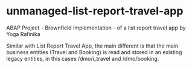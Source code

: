 # unmanaged-list-report-travel-app
ABAP Project - Brownfield Implementation - of a list report travel app by Yoga Rafinika

Similar with List Report Travel App, the main different is that the main business entities (Travel and Booking) is read and stored in an existing legacy entities, in this cases /dmo/i_travel and /dmo/booking.
